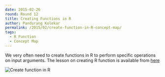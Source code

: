 ```yaml
---
date: 2015-02-26
round: Round 12
title: Creating Functions in R
author: Pandurang Kolekar
permalink: /2015/02/create-function-in-R-concept-map/
tags:
  - R Function
  - Concept Map
---
```

We very often need to create functions in R to perform specific operations on input arguments. The lesson on creating R function is available from [here](http://swcarpentry.github.io/r-novice-inflammation/02-func-R.html)

![Create function in R](http://i.imgur.com/yLm6mit.jpg)
